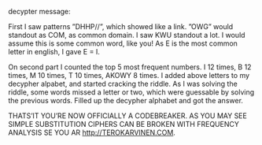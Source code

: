 decypter message:

First I saw patterns ”DHHP//”, which showed like a link. ”OWG” would standout as COM, as common domain. I saw KWU standout a lot. I would assume this is some common word, like you! As E is the most common letter in english, I gave E = I.

On second part I counted the top 5 most frequent numbers. I 12 times, B 12 times, M 10 times, T 10 times, AKOWY 8 times. I added above letters to my decypher alpabet, and started cracking the riddle. As I was solving the riddle, some words missed a letter or two, which were guessable by solving the previous words. Filled up the decypher alphabet and got the answer.

THATS’IT YOU’RE NOW OFFICIALLY A CODEBREAKER. AS YOU MAY SEE SIMPLE SUBSTITUTION CIPHERS CAN BE BROKEN WITH FREQUENCY ANALYSIS SE YOU AR http://TEROKARVINEN.COM.
